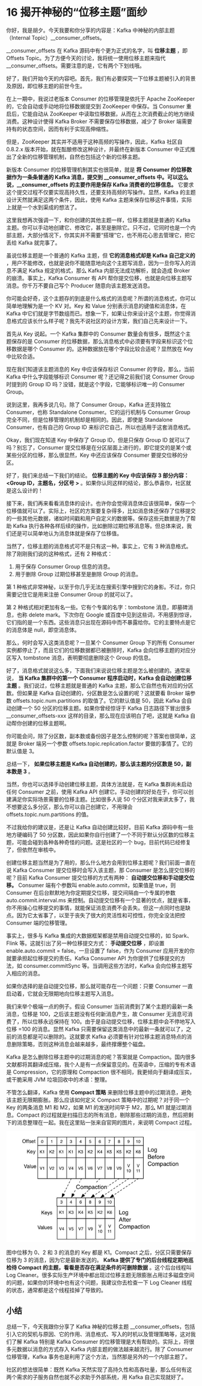 # 16 揭开神秘的“位移主题”面纱

你好，我是胡夕。今天我要和你分享的内容是：Kafka 中神秘的内部主题（Internal Topic）\_\_consumer_offsets。

\_\_consumer_offsets 在 Kafka 源码中有个更为正式的名字，叫 **位移主题** ，即 Offsets Topic。为了方便今天的讨论，我将统一使用位移主题来指代 \_\_consumer_offsets。需要注意的是，它有两个下划线哦。

好了，我们开始今天的内容吧。首先，我们有必要探究一下位移主题被引入的背景及原因，即位移主题的前世今生。

在上一期中，我说过老版本 Consumer 的位移管理是依托于 Apache ZooKeeper 的，它会自动或手动地将位移数据提交到 ZooKeeper 中保存。当 Consumer 重启后，它能自动从 ZooKeeper 中读取位移数据，从而在上次消费截止的地方继续消费。这种设计使得 Kafka Broker 不需要保存位移数据，减少了 Broker 端需要持有的状态空间，因而有利于实现高伸缩性。

但是，ZooKeeper 其实并不适用于这种高频的写操作，因此，Kafka 社区自 0.8.2.x 版本开始，就在酝酿修改这种设计，并最终在新版本 Consumer 中正式推出了全新的位移管理机制，自然也包括这个新的位移主题。

新版本 Consumer 的位移管理机制其实也很简单，就是 **将 Consumer 的位移数据作为一条条普通的 Kafka 消息，提交到 __consumer_offsets 中。可以这么说，__consumer_offsets 的主要作用是保存 Kafka 消费者的位移信息。** 它要求这个提交过程不仅要实现高持久性，还要支持高频的写操作。显然，Kafka 的主题设计天然就满足这两个条件，因此，使用 Kafka 主题来保存位移这件事情，实际上就是一个水到渠成的想法了。

这里我想再次强调一下，和你创建的其他主题一样，位移主题就是普通的 Kafka 主题。你可以手动地创建它、修改它，甚至是删除它。只不过，它同时也是一个内部主题，大部分情况下，你其实并不需要“搭理”它，也不用花心思去管理它，把它丢给 Kafka 就完事了。

虽说位移主题是一个普通的 Kafka 主题，但 **它的消息格式却是 Kafka 自己定义的** ，用户不能修改，也就是说你不能随意地向这个主题写消息，因为一旦你写入的消息不满足 Kafka 规定的格式，那么 Kafka 内部无法成功解析，就会造成 Broker 的崩溃。事实上，Kafka Consumer 有 API 帮你提交位移，也就是向位移主题写消息。你千万不要自己写个 Producer 随意向该主题发送消息。

你可能会好奇，这个主题存的到底是什么格式的消息呢？所谓的消息格式，你可以简单地理解为是一个 KV 对。Key 和 Value 分别表示消息的键值和消息体，在 Kafka 中它们就是字节数组而已。想象一下，如果让你来设计这个主题，你觉得消息格式应该长什么样子呢？我先不说社区的设计方案，我们自己先来设计一下。

首先从 Key 说起。一个 Kafka 集群中的 Consumer 数量会有很多，既然这个主题保存的是 Consumer 的位移数据，那么消息格式中必须要有字段来标识这个位移数据是哪个 Consumer 的。这种数据放在哪个字段比较合适呢？显然放在 Key 中比较合适。

现在我们知道该主题消息的 Key 中应该保存标识 Consumer 的字段，那么，当前 Kafka 中什么字段能够标识 Consumer 呢？还记得之前我们说 Consumer Group 时提到的 Group ID 吗？没错，就是这个字段，它能够标识唯一的 Consumer Group。

说到这里，我再多说几句。除了 Consumer Group，Kafka 还支持独立 Consumer，也称 Standalone Consumer。它的运行机制与 Consumer Group 完全不同，但是位移管理的机制却是相同的。因此，即使是 Standalone Consumer，也有自己的 Group ID 来标识它自己，所以也适用于这套消息格式。

Okay，我们现在知道 Key 中保存了 Group ID，但是只保存 Group ID 就可以了吗？别忘了，Consumer 提交位移是在分区层面上进行的，即它提交的是某个或某些分区的位移，那么很显然，Key 中还应该保存 Consumer 要提交位移的分区。

好了，我们来总结一下我们的结论。 **位移主题的 Key 中应该保存 3 部分内容：<Group ID，主题名，分区号 >** 。如果你认同这样的结论，那么恭喜你，社区就是这么设计的！

接下来，我们再来看看消息体的设计。也许你会觉得消息体应该很简单，保存一个位移值就可以了。实际上，社区的方案要复杂得多，比如消息体还保存了位移提交的一些其他元数据，诸如时间戳和用户自定义的数据等。保存这些元数据是为了帮助 Kafka 执行各种各样后续的操作，比如删除过期位移消息等。但总体来说，我们还是可以简单地认为消息体就是保存了位移值。

当然了，位移主题的消息格式可不是只有这一种。事实上，它有 3 种消息格式。除了刚刚我们说的这种格式，还有 2 种格式：

1. 用于保存 Consumer Group 信息的消息。
1. 用于删除 Group 过期位移甚至是删除 Group 的消息。

第 1 种格式非常神秘，以至于你几乎无法在搜索引擎中搜到它的身影。不过，你只需要记住它是用来注册 Consumer Group 的就可以了。

第 2 种格式相对更加有名一些。它有个专属的名字：tombstone 消息，即墓碑消息，也称 delete mark。下次你在 Google 或百度中见到这些词，不用感到惊讶，它们指的是一个东西。这些消息只出现在源码中而不暴露给你。它的主要特点是它的消息体是 null，即空消息体。

那么，何时会写入这类消息呢？一旦某个 Consumer Group 下的所有 Consumer 实例都停止了，而且它们的位移数据都已被删除时，Kafka 会向位移主题的对应分区写入 tombstone 消息，表明要彻底删除这个 Group 的信息。

好了，消息格式就说这么多，下面我们来说说位移主题是怎么被创建的。通常来说， **当 Kafka 集群中的第一个 Consumer 程序启动时，Kafka 会自动创建位移主题** 。我们说过，位移主题就是普通的 Kafka 主题，那么它自然也有对应的分区数。但如果是 Kafka 自动创建的，分区数是怎么设置的呢？这就要看 Broker 端参数 offsets.topic.num.partitions 的取值了。它的默认值是 50，因此 Kafka 会自动创建一个 50 分区的位移主题。如果你曾经惊讶于 Kafka 日志路径下冒出很多 \_\_consumer_offsets-xxx 这样的目录，那么现在应该明白了吧，这就是 Kafka 自动帮你创建的位移主题啊。

你可能会问，除了分区数，副本数或备份因子是怎么控制的呢？答案也很简单，这就是 Broker 端另一个参数 offsets.topic.replication.factor 要做的事情了。它的默认值是 3。

总结一下， **如果位移主题是 Kafka 自动创建的，那么该主题的分区数是 50，副本数是 3** 。

当然，你也可以选择手动创建位移主题，具体方法就是，在 Kafka 集群尚未启动任何 Consumer 之前，使用 Kafka API 创建它。手动创建的好处在于，你可以创建满足你实际场景需要的位移主题。比如很多人说 50 个分区对我来讲太多了，我不想要这么多分区，那么你可以自己创建它，不用理会 offsets.topic.num.partitions 的值。

不过我给你的建议是，还是让 Kafka 自动创建比较好。目前 Kafka 源码中有一些地方硬编码了 50 分区数，因此如果你自行创建了一个不同于默认分区数的位移主题，可能会碰到各种各种奇怪的问题。这是社区的一个 bug，目前代码已经修复了，但依然在审核中。

创建位移主题当然是为了用的，那么什么地方会用到位移主题呢？我们前面一直在说 Kafka Consumer 提交位移时会写入该主题，那 Consumer 是怎么提交位移的呢？目前 Kafka Consumer 提交位移的方式有两种： **自动提交位移和手动提交位移。** Consumer 端有个参数叫 enable.auto.commit，如果值是 true，则 Consumer 在后台默默地为你定期提交位移，提交间隔由一个专属的参数 auto.commit.interval.ms 来控制。自动提交位移有一个显著的优点，就是省事，你不用操心位移提交的事情，就能保证消息消费不会丢失。但这一点同时也是缺点。因为它太省事了，以至于丧失了很大的灵活性和可控性，你完全没法把控 Consumer 端的位移管理。

事实上，很多与 Kafka 集成的大数据框架都是禁用自动提交位移的，如 Spark、Flink 等。这就引出了另一种位移提交方式： **手动提交位移** ，即设置 enable.auto.commit = false。一旦设置了 false，作为 Consumer 应用开发的你就要承担起位移提交的责任。Kafka Consumer API 为你提供了位移提交的方法，如 consumer.commitSync 等。当调用这些方法时，Kafka 会向位移主题写入相应的消息。

如果你选择的是自动提交位移，那么就可能存在一个问题：只要 Consumer 一直启动着，它就会无限期地向位移主题写入消息。

我们来举个极端一点的例子。假设 Consumer 当前消费到了某个主题的最新一条消息，位移是 100，之后该主题没有任何新消息产生，故 Consumer 无消息可消费了，所以位移永远保持在 100。由于是自动提交位移，位移主题中会不停地写入位移 =100 的消息。显然 Kafka 只需要保留这类消息中的最新一条就可以了，之前的消息都是可以删除的。这就要求 Kafka 必须要有针对位移主题消息特点的消息删除策略，否则这种消息会越来越多，最终撑爆整个磁盘。

Kafka 是怎么删除位移主题中的过期消息的呢？答案就是 Compaction。国内很多文献都将其翻译成压缩，我个人是有一点保留意见的。在英语中，压缩的专有术语是 Compression，它的原理和 Compaction 很不相同，我更倾向于翻译成压实，或干脆采用 JVM 垃圾回收中的术语：整理。

不管怎么翻译，Kafka 使用 **Compact 策略** 来删除位移主题中的过期消息，避免该主题无限期膨胀。那么应该如何定义 Compact 策略中的过期呢？对于同一个 Key 的两条消息 M1 和 M2，如果 M1 的发送时间早于 M2，那么 M1 就是过期消息。Compact 的过程就是扫描日志的所有消息，剔除那些过期的消息，然后把剩下的消息整理在一起。我在这里贴一张来自官网的图片，来说明 Compact 过程。

![img](assets/86a44073aa60ac33e0833e6a9bfd9ae7.jpeg)

图中位移为 0、2 和 3 的消息的 Key 都是 K1。Compact 之后，分区只需要保存位移为 3 的消息，因为它是最新发送的。 **Kafka 提供了专门的后台线程定期地巡检待 Compact 的主题，看看是否存在满足条件的可删除数据** 。这个后台线程叫 Log Cleaner。很多实际生产环境中都出现过位移主题无限膨胀占用过多磁盘空间的问题，如果你的环境中也有这个问题，我建议你去检查一下 Log Cleaner 线程的状态，通常都是这个线程挂掉了导致的。

## 小结

总结一下，今天我跟你分享了 Kafka 神秘的位移主题 \_\_consumer_offsets，包括引入它的契机与原因、它的作用、消息格式、写入的时机以及管理策略等，这对我们了解 Kafka 特别是 Kafka Consumer 的位移管理是大有帮助的。实际上，将很多元数据以消息的方式存入 Kafka 内部主题的做法越来越流行。除了 Consumer 位移管理，Kafka 事务也是利用了这个方法，当然那是另外的一个内部主题了。

社区的想法很简单：既然 Kafka 天然实现了高持久性和高吞吐量，那么任何有这两个需求的子服务自然也就不必求助于外部系统，用 Kafka 自己实现就好了。
